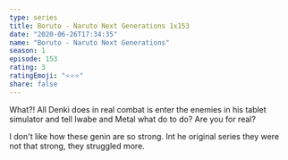```yaml
---
type: series
title: Boruto - Naruto Next Generations 1x153
date: "2020-06-26T17:34:35"
name: "Boruto - Naruto Next Generations"
season: 1
episode: 153
rating: 3
ratingEmoji: "⭐️⭐️⭐️"
share: false
---
```


What?! All Denki does in real combat is enter the enemies in his tablet simulator and tell Iwabe and Metal what do to do? Are you for real?

I don't like how these genin are so strong. Int he original series they were not that strong, they struggled more.
